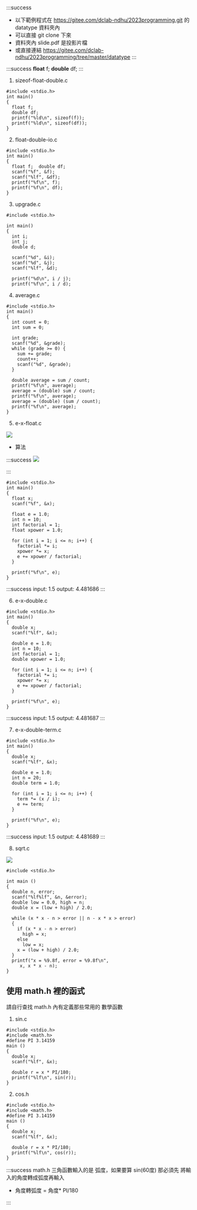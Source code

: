 :::success
- 以下範例程式在 https://gitee.com/dclab-ndhu/2023programming.git 的 datatype 資料夾內
- 可以直接 git clone 下來
- 資料夾內 slide.pdf 是投影片檔
- 或直接連結 https://gitee.com/dclab-ndhu/2023programming/tree/master/datatype
:::

:::success
**float** f;
**double** df;
:::

1. sizeof-float-double.c

```clike=
#include <stdio.h>
int main()
{
  float f;
  double df;
  printf("%ld\n", sizeof(f));
  printf("%ld\n", sizeof(df));
}
```

2. float-double-io.c

```clike=
#include <stdio.h>
int main()
{
  float f;  double df;
  scanf("%f", &f);
  scanf("%lf", &df);
  printf("%f\n", f);
  printf("%f\n", df);
}
```

3. upgrade.c

```clike=
#include <stdio.h>

int main()
{
  int i;
  int j;
  double d;

  scanf("%d", &i);
  scanf("%d", &j);
  scanf("%lf", &d);

  printf("%d\n", i / j);
  printf("%f\n", i / d);
```

4. average.c

```clike=
#include <stdio.h>
int main()
{
  int count = 0;
  int sum = 0;

  int grade;
  scanf("%d", &grade);
  while (grade >= 0) {
    sum += grade;
    count++;
    scanf("%d", &grade);
  }
  
  double average = sum / count;
  printf("%f\n", average);
  average = (double) sum / count;
  printf("%f\n", average);
  average = (double) (sum / count);
  printf("%f\n", average);
}

```

5. e-x-float.c

![](https://hackmd.io/_uploads/rkfDgleep.png)

- 算法

:::success
![](https://hackmd.io/_uploads/BJEAxlegT.png)

:::
```clike=
#include <stdio.h>
int main()
{
  float x;
  scanf("%f", &x);

  float e = 1.0;
  int n = 10;
  int factorial = 1;
  float xpower = 1.0;

  for (int i = 1; i <= n; i++) {
    factorial *= i;
    xpower *= x;
    e += xpower / factorial;
  }

  printf("%f\n", e);
}
```

:::success
input: 1.5
output: 4.481686
:::

6. e-x-double.c

```clike=
#include <stdio.h>
int main()
{
  double x;
  scanf("%lf", &x);

  double e = 1.0;
  int n = 10;
  int factorial = 1;
  double xpower = 1.0;

  for (int i = 1; i <= n; i++) {
    factorial *= i;
    xpower *= x;
    e += xpower / factorial;
  }

  printf("%f\n", e);
}
```
:::success
input: 1.5
output: 4.481687
:::

7. e-x-double-term.c

```clike=
#include <stdio.h>
int main()
{
  double x;
  scanf("%lf", &x);

  double e = 1.0;
  int n = 20;
  double term = 1.0;

  for (int i = 1; i <= n; i++) {
    term *= (x / i);
    e += term;
  }

  printf("%f\n", e);
}
```

:::success
input: 1.5
output: 4.481689
:::

8. sqrt.c

![](https://hackmd.io/_uploads/SJM1Qexla.png)


```clike=
#include <stdio.h>

int main ()
{
  double n, error;
  scanf("%lf%lf", &n, &error);
  double low = 0.0, high = n;
  double x = (low + high) / 2.0;
  
  while (x * x - n > error || n - x * x > error) 
  {
    if (x * x - n > error)
      high = x;
    else
      low = x;
    x = (low + high) / 2.0;
  }
  printf("x = %9.8f, error = %9.8f\n",
	 x, x * x - n);
}
```

## 使用 math.h 裡的函式

請自行查找 math.h 內有定義那些常用的 數學函數

1. sin.c

```clike=
#include <stdio.h>
#include <math.h>
#define PI 3.14159
main ()
{
  double x;
  scanf("%lf", &x);

  double r = x * PI/180;
  printf("%lf\n", sin(r));
}
```

2. cos.h

```clike=
#include <stdio.h>
#include <math.h>
#define PI 3.14159
main ()
{
  double x;
  scanf("%lf", &x);

  double r = x * PI/180;
  printf("%lf\n", cos(r));
}
```

:::success
math.h 三角函數輸入的是 弧度，如果要算 sin(60度)
那必須先 將輸入的角度轉成弧度再輸入

- 角度轉弧度 = 角度* PI/180
    
:::